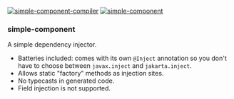[![simple-component-compiler](https://maven-badges.herokuapp.com/maven-central/io.github.jbock-java/simple-component-compiler/badge.svg?color=grey&subject=simple-component-compiler)](https://maven-badges.herokuapp.com/maven-central/io.github.jbock-java/simple-component-compiler)
[![simple-component](https://maven-badges.herokuapp.com/maven-central/io.github.jbock-java/simple-component/badge.svg?subject=simple-component)](https://maven-badges.herokuapp.com/maven-central/io.github.jbock-java/simple-component)

### simple-component

A simple dependency injector.

* Batteries included: comes with its own `@Inject` annotation so you don't have to choose between `javax.inject` and `jakarta.inject`.
* Allows static "factory" methods as injection sites.
* No typecasts in generated code.
* Field injection is not supported.
